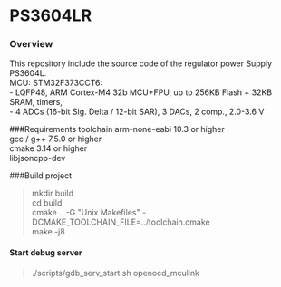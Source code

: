 # PS3604LR

### Overview
This repository include the source code of the regulator power Supply PS3604L.  
MCU: STM32F373CCT6:  
    - LQFP48, ARM Cortex-M4 32b MCU+FPU, up to 256KB Flash + 32KB SRAM, timers,  
    - 4 ADCs (16-bit Sig. Delta / 12-bit SAR), 3 DACs, 2 comp., 2.0-3.6 V  

###Requirements
toolchain arm-none-eabi 10.3 or higher  
gcc / g++ 7.5.0 or higher  
cmake 3.14 or higher  
libjsoncpp-dev  

###Build project
>mkdir build  
>cd build  
>cmake .. -G "Unix Makefiles" -DCMAKE_TOOLCHAIN_FILE=../toolchain.cmake  
>make -j8  

#### Start debug server
>./scripts/gdb_serv_start.sh openocd_mculink
